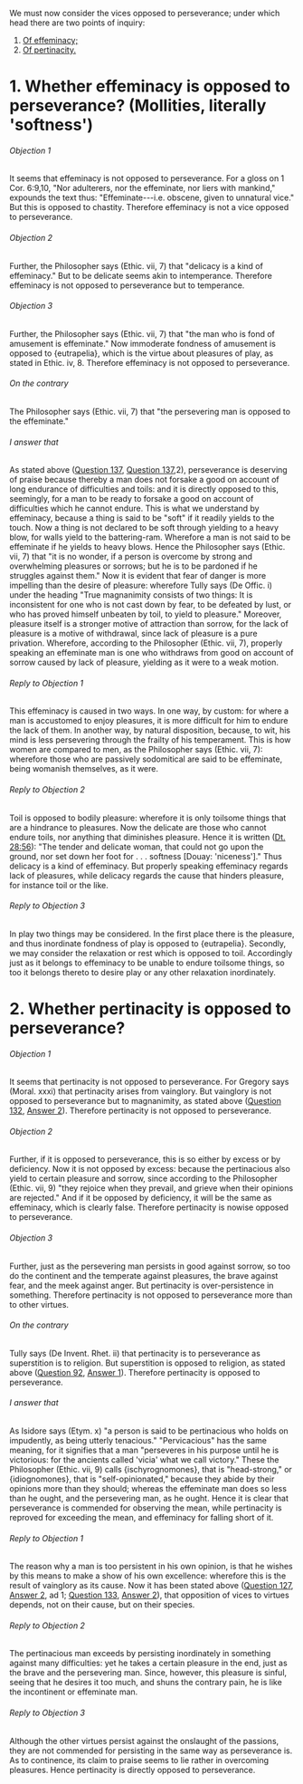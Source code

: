 We must now consider the vices opposed to perseverance; under which head there are two points of inquiry:  

1. [ Of effeminacy;](#1.%20Whether%20effeminacy%20is%20opposed%20to%20perseverance?%20(Mollities,%20literally%20'softness'))
2. [ Of pertinacity.](#2.%20Whether%20pertinacity%20is%20opposed%20to%20perseverance?)



# 1. Whether effeminacy is opposed to perseverance? (Mollities, literally 'softness')

###### Objection 1
It seems that effeminacy is not opposed to perseverance. For a gloss on 1 Cor. 6:9,10, "Nor adulterers, nor the effeminate, nor liers with mankind," expounds the text thus: "Effeminate---i.e. obscene, given to unnatural vice." But this is opposed to chastity. Therefore effeminacy is not a vice opposed to perseverance.

###### Objection 2
Further, the Philosopher says (Ethic. vii, 7) that "delicacy is a kind of effeminacy." But to be delicate seems akin to intemperance. Therefore effeminacy is not opposed to perseverance but to temperance.  

###### Objection 3
Further, the Philosopher says (Ethic. vii, 7) that "the man who is fond of amusement is effeminate." Now immoderate fondness of amusement is opposed to {eutrapelia}, which is the virtue about pleasures of play, as stated in Ethic. iv, 8. Therefore effeminacy is not opposed to perseverance.  

###### On the contrary
The Philosopher says (Ethic. vii, 7) that "the persevering man is opposed to the effeminate."  

###### I answer that
As stated above ([Question 137](137.%20Perseverance.md), [Question 137](137.%20Perseverance.md),2), perseverance is deserving of praise because thereby a man does not forsake a good on account of long endurance of difficulties and toils: and it is directly opposed to this, seemingly, for a man to be ready to forsake a good on account of difficulties which he cannot endure. This is what we understand by effeminacy, because a thing is said to be "soft" if it readily yields to the touch. Now a thing is not declared to be soft through yielding to a heavy blow, for walls yield to the battering-ram. Wherefore a man is not said to be effeminate if he yields to heavy blows. Hence the Philosopher says (Ethic. vii, 7) that "it is no wonder, if a person is overcome by strong and overwhelming pleasures or sorrows; but he is to be pardoned if he struggles against them." Now it is evident that fear of danger is more impelling than the desire of pleasure: wherefore Tully says (De Offic. i) under the heading "True magnanimity consists of two things: It is inconsistent for one who is not cast down by fear, to be defeated by lust, or who has proved himself unbeaten by toil, to yield to pleasure." Moreover, pleasure itself is a stronger motive of attraction than sorrow, for the lack of pleasure is a motive of withdrawal, since lack of pleasure is a pure privation. Wherefore, according to the Philosopher (Ethic. vii, 7), properly speaking an effeminate man is one who withdraws from good on account of sorrow caused by lack of pleasure, yielding as it were to a weak motion.  

###### Reply to Objection 1
This effeminacy is caused in two ways. In one way, by custom: for where a man is accustomed to enjoy pleasures, it is more difficult for him to endure the lack of them. In another way, by natural disposition, because, to wit, his mind is less persevering through the frailty of his temperament. This is how women are compared to men, as the Philosopher says (Ethic. vii, 7): wherefore those who are passively sodomitical are said to be effeminate, being womanish themselves, as it were.  

###### Reply to Objection 2
Toil is opposed to bodily pleasure: wherefore it is only toilsome things that are a hindrance to pleasures. Now the delicate are those who cannot endure toils, nor anything that diminishes pleasure. Hence it is written ([Dt. 28:56](http://bible.gospelcom.net/bible?Dt++28:56)): "The tender and delicate woman, that could not go upon the ground, nor set down her foot for . . . softness \[Douay: 'niceness'\]." Thus delicacy is a kind of effeminacy. But properly speaking effeminacy regards lack of pleasures, while delicacy regards the cause that hinders pleasure, for instance toil or the like.  

###### Reply to Objection 3
In play two things may be considered. In the first place there is the pleasure, and thus inordinate fondness of play is opposed to {eutrapelia}. Secondly, we may consider the relaxation or rest which is opposed to toil. Accordingly just as it belongs to effeminacy to be unable to endure toilsome things, so too it belongs thereto to desire play or any other relaxation inordinately.  




# 2. Whether pertinacity is opposed to perseverance? 

###### Objection 1
It seems that pertinacity is not opposed to perseverance. For Gregory says (Moral. xxxi) that pertinacity arises from vainglory. But vainglory is not opposed to perseverance but to magnanimity, as stated above ([Question 132](132.%20Vainglory.md), [Answer 2](132.%20Vainglory.md#2.%20Whether%20vainglory%20is%20opposed%20to%20magnanimity?%20)). Therefore pertinacity is not opposed to perseverance.  

###### Objection 2
Further, if it is opposed to perseverance, this is so either by excess or by deficiency. Now it is not opposed by excess: because the pertinacious also yield to certain pleasure and sorrow, since according to the Philosopher (Ethic. vii, 9) "they rejoice when they prevail, and grieve when their opinions are rejected." And if it be opposed by deficiency, it will be the same as effeminacy, which is clearly false. Therefore pertinacity is nowise opposed to perseverance.  

###### Objection 3
Further, just as the persevering man persists in good against sorrow, so too do the continent and the temperate against pleasures, the brave against fear, and the meek against anger. But pertinacity is over-persistence in something. Therefore pertinacity is not opposed to perseverance more than to other virtues.  

###### On the contrary
Tully says (De Invent. Rhet. ii) that pertinacity is to perseverance as superstition is to religion. But superstition is opposed to religion, as stated above ([Question 92](../../92-114.%20Vices%20Opposed%20to%20Religion/92-96.%20Superstition,%20I.e.%20by%20Way%20of%20Excess/92.%20Superstition.md), [Answer 1](../../92-114.%20Vices%20Opposed%20to%20Religion/92-96.%20Superstition,%20I.e.%20by%20Way%20of%20Excess/92.%20Superstition.md#1.%20Whether%20superstition%20is%20a%20vice%20contrary%20to%20religion?%20)). Therefore pertinacity is opposed to perseverance.  

###### I answer that
As Isidore says (Etym. x) "a person is said to be pertinacious who holds on impudently, as being utterly tenacious." "Pervicacious" has the same meaning, for it signifies that a man "perseveres in his purpose until he is victorious: for the ancients called 'vicia' what we call victory." These the Philosopher (Ethic. vii, 9) calls {ischyrognomones}, that is "head-strong," or {idiognomones}, that is "self-opinionated," because they abide by their opinions more than they should; whereas the effeminate man does so less than he ought, and the persevering man, as he ought. Hence it is clear that perseverance is commended for observing the mean, while pertinacity is reproved for exceeding the mean, and effeminacy for falling short of it.

###### Reply to Objection 1
The reason why a man is too persistent in his own opinion, is that he wishes by this means to make a show of his own excellence: wherefore this is the result of vainglory as its cause. Now it has been stated above ([Question 127](127.%20Daring%20(Excessive%20Daring%20or%20Foolhardiness).md), [Answer 2](127.%20Daring%20(Excessive%20Daring%20or%20Foolhardiness).md#2.%20Whether%20daring%20is%20opposed%20to%20fortitude?%20), ad 1; [Question 133](133.%20Pusillanimity.md), [Answer 2](133.%20Pusillanimity.md#2.%20Whether%20pusillanimity%20is%20opposed%20to%20magnanimity?%20)), that opposition of vices to virtues depends, not on their cause, but on their species.  

###### Reply to Objection 2
The pertinacious man exceeds by persisting inordinately in something against many difficulties: yet he takes a certain pleasure in the end, just as the brave and the persevering man. Since, however, this pleasure is sinful, seeing that he desires it too much, and shuns the contrary pain, he is like the incontinent or effeminate man.  

###### Reply to Objection 3
Although the other virtues persist against the onslaught of the passions, they are not commended for persisting in the same way as perseverance is. As to continence, its claim to praise seems to lie rather in overcoming pleasures. Hence pertinacity is directly opposed to perseverance.